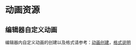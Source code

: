 # 动画资源

<!-- ### FBX 以及 GLTF -->

## 编辑器自定义动画

编辑器内自定义动画的创建以及格式请参考：[动画创建](../editor/animation/animation-create.md)，[格式说明](../engine/animation/animation-clip.md#动画曲线)
